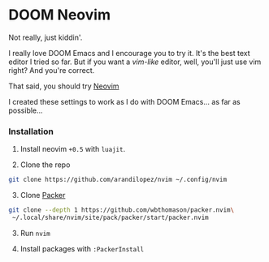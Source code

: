 # DOOM Neovim

Not really, just kiddin'. 

I really love DOOM Emacs and I encourage you to try it. It's the best text editor I tried so far.
But if you want a _vim-like_ editor, well, you'll just use vim right? And you're correct.

That said, you should try [Neovim](https://neovim.io/)

I created these settings to work as I do with DOOM Emacs... as far as possible...

### Installation

1. Install neovim `+0.5` with `luajit`.

2. Clone the repo

```sh
git clone https://github.com/arandilopez/nvim ~/.config/nvim
```

3. Clone [Packer](https://github.com/wbthomason/packer.nvim#quickstart)

```sh
git clone --depth 1 https://github.com/wbthomason/packer.nvim\
 ~/.local/share/nvim/site/pack/packer/start/packer.nvim
```

3. Run `nvim`

4. Install packages with `:PackerInstall`
